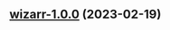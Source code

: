 

## [wizarr-1.0.0](https://github.com/truecharts/charts/compare/wizarr-0.0.8...wizarr-1.0.0) (2023-02-19)

